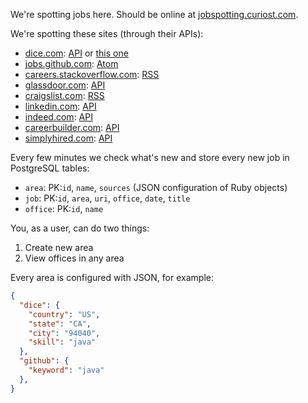 We're spotting jobs here. Should be online at [jobspotting.curiost.com](http://jobspotting.curiost.com).

We're spotting these sites (through their APIs):

 * [dice.com](http://www.dice.com): [API](http://www.dice.com/common//content/util/apidoc/jobsearch.html) or [this one](http://www.dice.com/common/content/documentation/api.html)
 * [jobs.github.com](http://jobs.github.com): [Atom](https://jobs.github.com/positions.atom)
 * [careers.stackoverflow.com](http://careers.stackoverflow.com): [RSS](http://careers.stackoverflow.com/jobs?searchTerm=ruby&location=london)
 * [glassdoor.com](http://www.glassdoor.com): [API](http://www.glassdoor.com/api/index.htm)
 * [craigslist.com](http://www.craigslist.com): [RSS](http://sfbay.craigslist.org/sof/index.rss)
 * [linkedin.com](http://www.linkedin.com): [API](https://developer.linkedin.com/apis#jobs)
 * [indeed.com](http://www.indeed.com): [API](https://ads.indeed.com/jobroll/xmlfeed)
 * [careerbuilder.com](http://www.careerbuilder.com): [API](http://developer.careerbuilder.com/)
 * [simplyhired.com](http://www.simplyhired.com): [API](https://developer.adzuna.com/)

Every few minutes we check what's new and store every new job in PostgreSQL tables:

 * `area`: PK:`id`, `name`, `sources` (JSON configuration of Ruby objects)
 * `job`: PK:`id`, `area`, `uri`, `office`, `date`, `title`
 * `office`: PK:`id`, `name`

You, as a user, can do two things:

 1. Create new area
 2. View offices in any area

Every area is configured with JSON, for example:

```json
{
  "dice": {
    "country": "US",
    "state": "CA",
    "city": "94040",
    "skill": "java"
  },
  "github": {
    "keyword": "java"
  },
}
```

